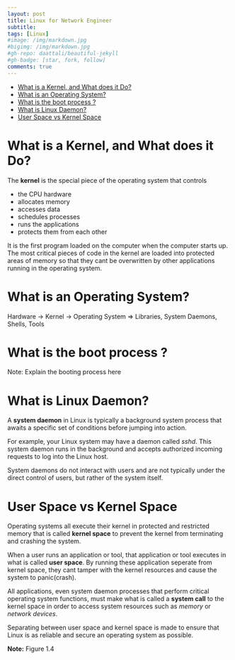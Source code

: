 ```yaml
---
layout: post
title: Linux for Network Engineer
subtitle: 
tags: [Linux]
#image: /img/markdown.jpg
#bigimg: /img/markdown.jpg
#gh-repo: daattali/beautiful-jekyll
#gh-badge: [star, fork, follow]
comments: true
---
```


- [What is a Kernel, and What does it Do?](#what-is-a-kernel-and-what-does-it-do)
- [What is an Operating System?](#what-is-an-operating-system)
- [What is the boot process ?](#what-is-the-boot-process-)
- [What is Linux Daemon?](#what-is-linux-daemon)
- [User Space vs Kernel Space](#user-space-vs-kernel-space)


# What is a Kernel, and What does it Do?

The **kernel** is the special piece of the operating system that controls 
- the CPU hardware
- allocates memory 
- accesses data
- schedules processes 
- runs the applications
- protects them from each other

It is the first program loaded on the computer when the computer starts up. The most critical pieces of code in the kernel are loaded into protected areas of memory so that they cant be overwritten by other applications running in the operating system.

# What is an Operating System?

Hardware -> Kernel -> Operating System => Libraries, System Daemons, Shells, Tools


# What is the boot process ?
Note: Explain the booting process here

# What is Linux Daemon?
A **system daemon** in Linux is typically a background system process that awaits a specific set of conditions before jumping into action.

For example, your Linux system may have a daemon called *sshd*. This system daemon runs in the background and accepts authorized incoming requests to log into the Linux host.

System daemons do not interact with users and are not typically under the direct control of users, but rather of the system itself. 

# User Space vs Kernel Space 

Operating systems all execute their kernel in protected and restricted memory that is called **kernel space** to prevent the kernel from terminating and crashing the system. 

When a user runs an application or tool, that application or tool executes in what is called **user space**. By running these application seperate from kernel space, they cant tamper with the kernel resources and cause the system to panic(crash).

All applications, even system daemon processes that perform critical operating system functions, must make what is called a **system call** to the kernel space in order to access system resources such as *memory* or *network devices*.

Separating between user space and kernel space  is made to ensure that Linux is as reliable and secure an operating system as possible.

**Note:**  Figure 1.4




